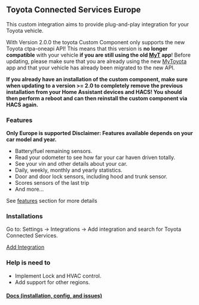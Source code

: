 ## Toyota Connected Services Europe

This custom integration aims to provide plug-and-play integration for your Toyota vehicle.

With Version 2.0.0 the toyota Custom Component only supports the new Toyota ctpa-oneapi API!
This means that this version is **no longer compatible** with your vehicle **if you are still using the old [MyT](https://play.google.com/store/apps/details?id=app.mytoyota.toyota.com.mytoyota) app**! Before updating, please make sure that you are already using the new [MyToyota](https://play.google.com/store/apps/details?id=com.toyota.oneapp.eu) app and that your vehicle has already been migrated to the new API.

**If you already have an installation of the custom component, make sure when updating to a version >= 2.0 to completely remove the previous installation from your Home Assistant devices and HACS!
You should then perform a reboot and can then reinstall the custom component via HACS again.**

### Features

**Only Europe is supported**
**Disclaimer: Features available depends on your car model and year.**

- Battery/fuel remaining sensors.
- Read your odometer to see how far your car haven driven totally.
- See your vin and other details about your car.
- Daily, weekly, monthly and yearly statistics.
- Door and door lock sensors, including hood and trunk sensor.
- Scores sensors of the last trip
- And more...

See [features](https://github.com/DurgNomis-drol/ha_toyota#binary-sensors) section for more details

### Installations

Go to: Settings -> Integrations -> Add integration and search for Toyota Connected Services.

[Add Integration](https://my.home-assistant.io/redirect/config_flow_start?domain=toyota)

### Help is need to

- Implement Lock and HVAC control.
- Add support for other regions.

#### [Docs (installation, config, and issues)](https://github.com/DurgNomis-drol/ha_toyota)
